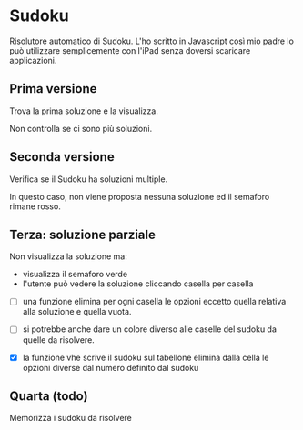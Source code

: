 # Sudoku

Risolutore automatico di Sudoku. 
L'ho scritto in Javascript così mio padre lo può utilizzare semplicemente
con l'iPad senza doversi scaricare applicazioni.

## Prima versione

Trova la prima soluzione e la visualizza.

Non controlla se ci sono più soluzioni.

## Seconda versione

Verifica se il Sudoku ha soluzioni multiple.

In questo caso, non viene proposta nessuna soluzione ed il semaforo rimane rosso.

## Terza: soluzione parziale

Non visualizza la soluzione ma:
- visualizza il semaforo verde
- l'utente può vedere la soluzione cliccando casella per casella

- [ ] una funzione elimina per ogni casella le opzioni eccetto quella relativa alla soluzione e quella vuota.
- [ ] si potrebbe anche dare un colore diverso alle caselle del sudoku da quelle da risolvere.
- [x] la funzione vhe scrive il sudoku sul tabellone elimina dalla cella le opzioni diverse dal numero definito dal sudoku


## Quarta (todo)

Memorizza i sudoku da risolvere
